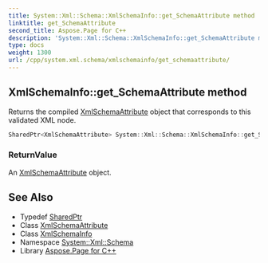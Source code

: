 ```yaml
---
title: System::Xml::Schema::XmlSchemaInfo::get_SchemaAttribute method
linktitle: get_SchemaAttribute
second_title: Aspose.Page for C++
description: 'System::Xml::Schema::XmlSchemaInfo::get_SchemaAttribute method. Returns the compiled XmlSchemaAttribute object that corresponds to this validated XML node in C++.'
type: docs
weight: 1300
url: /cpp/system.xml.schema/xmlschemainfo/get_schemaattribute/
---
```

## XmlSchemaInfo::get_SchemaAttribute method


Returns the compiled [XmlSchemaAttribute](../../xmlschemaattribute/) object that corresponds to this validated XML node.

```cpp
SharedPtr<XmlSchemaAttribute> System::Xml::Schema::XmlSchemaInfo::get_SchemaAttribute() override
```


### ReturnValue

An [XmlSchemaAttribute](../../xmlschemaattribute/) object.

## See Also

* Typedef [SharedPtr](../../../system/sharedptr/)
* Class [XmlSchemaAttribute](../../xmlschemaattribute/)
* Class [XmlSchemaInfo](../)
* Namespace [System::Xml::Schema](../../)
* Library [Aspose.Page for C++](../../../)
